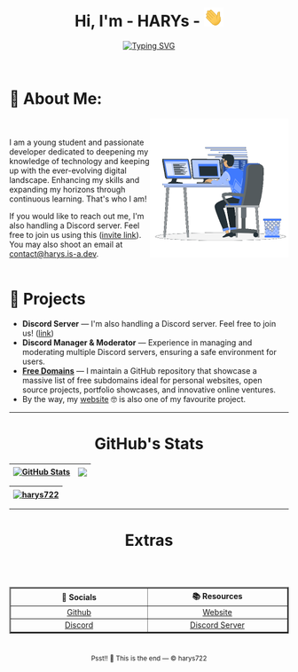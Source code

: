 <h1 align="center">
  <b>Hi, I'm - HARYs - </b><img src="img/wave.gif" width="35">
  <br>
</h1>
<p align="center">
  <a href="https://git.io/typing-svg"><img src="https://readme-typing-svg.demolab.com?font=Fira+Code&pause=1000&color=DDF700&background=63FFE100&width=435&lines=A+beginner+passionate+developer.;Web+development+lover.;Discord+Server+Moderator+%26+Manager.;Always+looking+for+ways+to+grow." alt="Typing SVG" /></a>
</p>

<br/>

# 💫 About Me:
<picture> <img align="right" src="img/programmer.gif" width = 250px></picture>
<br><br>
I am a young student and passionate developer dedicated to deepening my knowledge of technology and keeping up with the ever-evolving digital landscape. Enhancing my skills and expanding my horizons through continuous learning. That's who I am!

If you would like to reach out me, I'm also handling a Discord server. Feel free to join us using this ([invite link](https://discord.gg/CPN5eYPABx)). You may also shoot an email at [contact@harys.is-a.dev](mailto:contact@harys.is-a.dev).
<br><br>

# 🎯 Projects
- <b>Discord Server</b> — I'm also handling a Discord server. Feel free to join us! ([link](https://discord.gg/CPN5eYPABx))
- <b>Discord Manager & Moderator</b> — Experience in managing and moderating multiple Discord servers, ensuring a safe environment for users.
- <b>[Free Domains](https://github.com/harys722/free-domains)</b> — I maintain a GitHub repository that showcase a massive list of free subdomains ideal for personal websites, open source projects, portfolio showcases, and innovative online ventures. 
- By the way, my [website](https://www.harys.is-a.dev/) 🤓 is also one of my favourite project.

---

<h1 align="center">GitHub's Stats</h1>

| <a href="https://github-readme-stats.vercel.app/api?username=harys722&layout=compact&langs_count=8&card_width=320&theme=gruvbox"><img align="center" src="https://github-readme-stats.vercel.app/api?username=harys722&layout=compact&langs_count=8&card_width=320&theme=gruvbox" alt="GitHub Stats" /></a> | <a href="https://github-readme-stats.vercel.app/api/top-langs?username=harys722&theme=gruvbox"><img align="center" src="https://github-readme-stats.vercel.app/api/top-langs?username=harys722&theme=gruvbox" /></a> |
| ------------- | -------------- |

| <a href="https://github-readme-streak-stats.herokuapp.com/?user=harys722&theme=gruvbox"><img align="center" src="https://github-readme-streak-stats.herokuapp.com/?user=harys722&theme=gruvbox" alt="harys722" /></a> |  
| -------------- |

---

<h1 align="center">Extras</h1>
<table border="2px"; align=center>
	<tr align=center>
		<th width="300">👥 Socials</th>
		<th width="300">📚 Resources</th>
	</tr>
	<br>
	<tr align=center>
		<td><a href="https://github.com/harys722">Github</a></td>
		<td><a href="https://harys.is-a.dev">Website</a></td>
	</tr>
	<br>
	<tr align=center>
		<td><a href="https://discord.com/users/1203357768610746385">Discord</a></td>
		<td><a href="https://discord.gg/CPN5eYPABx">Discord Server</a></td>
	</tr>
</table>

<br>
	<div align=center>
		<sub align=center>Psst!! 🤫 This is the end — &copy harys722</sub>
	</div>
